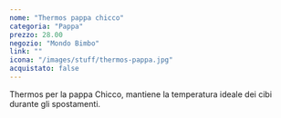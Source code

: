 ```yaml
---
nome: "Thermos pappa chicco"
categoria: "Pappa"
prezzo: 28.00
negozio: "Mondo Bimbo"
link: ""
icona: "/images/stuff/thermos-pappa.jpg"
acquistato: false
---
```


Thermos per la pappa Chicco, mantiene la temperatura ideale dei cibi durante gli spostamenti.
